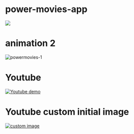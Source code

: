 # power-movies-app


![](https://media.giphy.com/media/1t4WvlucbQPzG/giphy.gif)

# animation 2
![powermovies-1](https://cloud.githubusercontent.com/assets/13763933/25254501/0c553a5a-2650-11e7-96d7-5c80c59e0d87.gif)


# Youtube
[![Youtube demo](https://img.youtube.com/vi/z6viZHWIwRU/0.jpg)](https://www.youtube.com/watch?v=z6viZHWIwRU)

# Youtube custom initial image
[![custom image](https://cloud.githubusercontent.com/assets/13763933/25438771/a85f2884-2ac4-11e7-90e2-ab3e80e6b191.png)](https://www.youtube.com/watch?v=z6viZHWIwRU)

